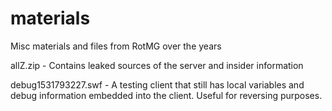 # materials
Misc materials and files from RotMG over the years

allZ.zip - Contains leaked sources of the server and insider information

debug1531793227.swf - A testing client that still has local variables and debug information embedded into the client. Useful for reversing purposes.
